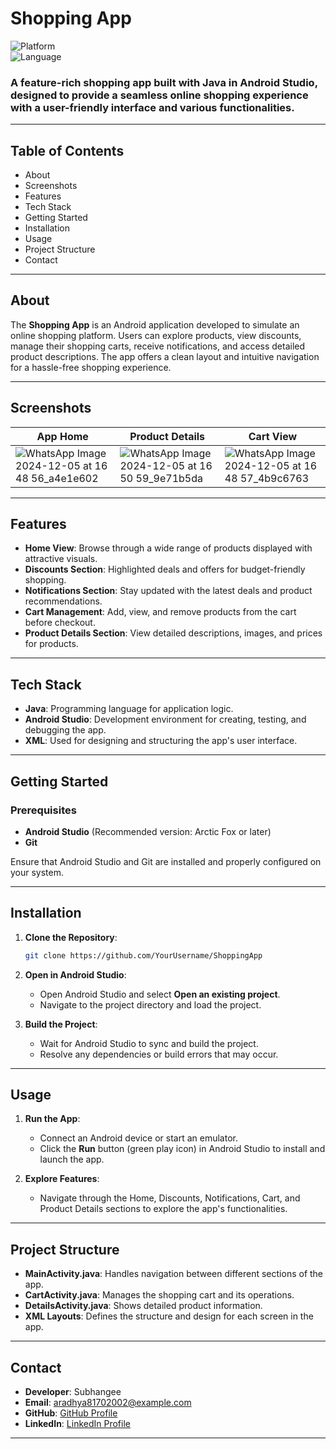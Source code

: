 # Shopping App

![Platform](https://img.shields.io/badge/Platform-AndroidStudio-green.svg)  
![Language](https://img.shields.io/badge/Language-Java-blue.svg)  

### A feature-rich shopping app built with Java in Android Studio, designed to provide a seamless online shopping experience with a user-friendly interface and various functionalities.

---

## Table of Contents
- About
- Screenshots
- Features
- Tech Stack
- Getting Started
- Installation
- Usage
- Project Structure
- Contact

---

## About
The **Shopping App** is an Android application developed to simulate an online shopping platform. Users can explore products, view discounts, manage their shopping carts, receive notifications, and access detailed product descriptions. The app offers a clean layout and intuitive navigation for a hassle-free shopping experience.

---

## Screenshots
| App Home | Product Details | Cart View |  
|----------|-----------------|-----------|  
|![WhatsApp Image 2024-12-05 at 16 48 56_a4e1e602](https://github.com/user-attachments/assets/dff96f13-7b94-4fa4-a42b-9fc106d4ae63)|![WhatsApp Image 2024-12-05 at 16 50 59_9e71b5da](https://github.com/user-attachments/assets/db281720-1099-48a3-95a4-8e50030a848f)|![WhatsApp Image 2024-12-05 at 16 48 57_4b9c6763](https://github.com/user-attachments/assets/e3604603-0776-4fcb-b10b-7c58ebf2d4ec)|



---

## Features
- **Home View**: Browse through a wide range of products displayed with attractive visuals.  
- **Discounts Section**: Highlighted deals and offers for budget-friendly shopping.  
- **Notifications Section**: Stay updated with the latest deals and product recommendations.  
- **Cart Management**: Add, view, and remove products from the cart before checkout.  
- **Product Details Section**: View detailed descriptions, images, and prices for products.  

---

## Tech Stack
- **Java**: Programming language for application logic.  
- **Android Studio**: Development environment for creating, testing, and debugging the app.  
- **XML**: Used for designing and structuring the app's user interface.  

---

## Getting Started
### Prerequisites
- **Android Studio** (Recommended version: Arctic Fox or later)  
- **Git**  

Ensure that Android Studio and Git are installed and properly configured on your system.

---

## Installation
1. **Clone the Repository**:
   ```bash
   git clone https://github.com/YourUsername/ShoppingApp
   ```  
2. **Open in Android Studio**:
   - Open Android Studio and select **Open an existing project**.  
   - Navigate to the project directory and load the project.  

3. **Build the Project**:
   - Wait for Android Studio to sync and build the project.  
   - Resolve any dependencies or build errors that may occur.  

---

## Usage
1. **Run the App**:  
   - Connect an Android device or start an emulator.  
   - Click the **Run** button (green play icon) in Android Studio to install and launch the app.  

2. **Explore Features**:  
   - Navigate through the Home, Discounts, Notifications, Cart, and Product Details sections to explore the app's functionalities.  

---

## Project Structure
- **MainActivity.java**: Handles navigation between different sections of the app.  
- **CartActivity.java**: Manages the shopping cart and its operations.  
- **DetailsActivity.java**: Shows detailed product information.  
- **XML Layouts**: Defines the structure and design for each screen in the app.  

---

## Contact
- **Developer**: Subhangee  
- **Email**: aradhya81702002@example.com  
- **GitHub**: [GitHub Profile](https://github.com/SubhangeeG)  
- **LinkedIn**: [LinkedIn Profile](https://www.linkedin.com/in/subhangee-rai-3103b2257)  

---
